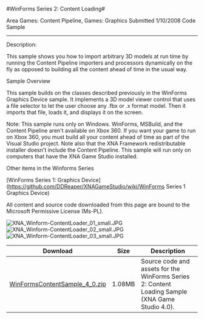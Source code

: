 #WinForms Series 2: Content Loading#

Area
Games: Content Pipeline, Games: Graphics
Submitted
1/10/2008
Code Sample

---

Description: 

This sample shows you how to import arbitrary 3D models at run time by running the Content Pipeline importers and processors dynamically on the fly as opposed to building all the content ahead of time in the usual way.

Sample Overview

This sample builds on the classes described previously in the WinForms Graphics Device sample. It implements a 3D model viewer control that uses a file selector to let the user choose any .fbx or .x format model. Then it imports that file, loads it, and displays it on the screen.

Note: This sample runs only on Windows. WinForms, MSBuild, and the Content Pipeline aren't available on Xbox 360. If you want your game to run on Xbox 360, you must build all your content ahead of time as part of the Visual Studio project. Note also that the XNA Framework redistributable installer doesn't include the Content Pipeline. This sample will run only on computers that have the XNA Game Studio installed.

Other items in the Winforms Series

[WinForms Series 1: Graphics Device](https://github.com/DDReaper/XNAGameStudio/wiki/WinForms Series 1 Graphics Device)


All content and source code downloaded from this page are bound to the Microsoft Permissive License (Ms-PL).

![XNA_Winform-ContentLoader_01_small.JPG](https://github.com/DDReaper/XNAGameStudio/blob/master/Images/XNA_Winform-ContentLoader_01_small.JPG)![XNA_Winform-ContentLoader_02_small.JPG](https://github.com/DDReaper/XNAGameStudio/blob/master/Images/XNA_Winform-ContentLoader_02_small.JPG)![XNA_Winform-ContentLoader_03_small.JPG](https://github.com/DDReaper/XNAGameStudio/blob/master/Images/XNA_Winform-ContentLoader_03_small.JPG)
  	  	 
Download | Size | Description
---|---|---|
[WinFormsContentSample_4_0.zip](https://github.com/DDReaper/XNAGameStudio/blob/master/Samples/WinFormsContentSample_4_0.zip?raw=true) | 1.08MB | Source code and assets for the WinForms Series 2: Content Loading Sample (XNA Game Studio 4.0). 